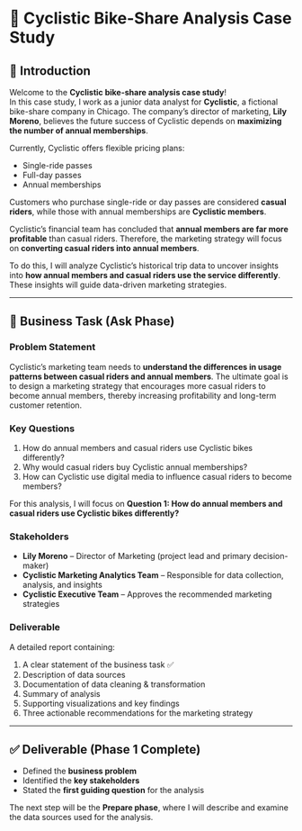# 🚴 Cyclistic Bike-Share Analysis Case Study

## 📌 Introduction
Welcome to the **Cyclistic bike-share analysis case study**!  
In this case study, I work as a junior data analyst for **Cyclistic**, a fictional bike-share company in Chicago. The company’s director of marketing, **Lily Moreno**, believes the future success of Cyclistic depends on **maximizing the number of annual memberships**.  

Currently, Cyclistic offers flexible pricing plans:  
- Single-ride passes  
- Full-day passes  
- Annual memberships  

Customers who purchase single-ride or day passes are considered **casual riders**, while those with annual memberships are **Cyclistic members**.  

Cyclistic’s financial team has concluded that **annual members are far more profitable** than casual riders. Therefore, the marketing strategy will focus on **converting casual riders into annual members**.  

To do this, I will analyze Cyclistic’s historical trip data to uncover insights into **how annual members and casual riders use the service differently**. These insights will guide data-driven marketing strategies.  

---

## 🎯 Business Task (Ask Phase)

### Problem Statement
Cyclistic’s marketing team needs to **understand the differences in usage patterns between casual riders and annual members**. The ultimate goal is to design a marketing strategy that encourages more casual riders to become annual members, thereby increasing profitability and long-term customer retention.  

### Key Questions
1. How do annual members and casual riders use Cyclistic bikes differently?  
2. Why would casual riders buy Cyclistic annual memberships?  
3. How can Cyclistic use digital media to influence casual riders to become members?  

For this analysis, I will focus on **Question 1: How do annual members and casual riders use Cyclistic bikes differently?**

### Stakeholders
- **Lily Moreno** – Director of Marketing (project lead and primary decision-maker)  
- **Cyclistic Marketing Analytics Team** – Responsible for data collection, analysis, and insights  
- **Cyclistic Executive Team** – Approves the recommended marketing strategies  

### Deliverable
A detailed report containing:  
1. A clear statement of the business task ✅  
2. Description of data sources  
3. Documentation of data cleaning & transformation  
4. Summary of analysis  
5. Supporting visualizations and key findings  
6. Three actionable recommendations for the marketing strategy  

---

## ✅ Deliverable (Phase 1 Complete)
- Defined the **business problem**  
- Identified the **key stakeholders**  
- Stated the **first guiding question** for the analysis  

The next step will be the **Prepare phase**, where I will describe and examine the data sources used for the analysis.

